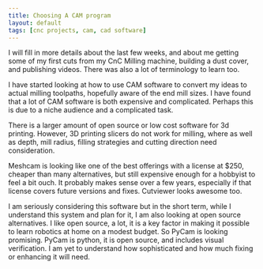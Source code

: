 ```yaml
---
title: Choosing A CAM program
layout: default
tags: [cnc projects, cam, cad software]
---
```

I will fill in more details about the last few weeks, and about me getting some of my first cuts from my CnC Milling machine, building a dust cover, and publishing videos.
There was also a lot of terminology to learn too.

I have started looking at how to use CAM software to convert my ideas to actual milling toolpaths, hopefully aware of the end mill sizes.
I have found that a lot of CAM software is both expensive and complicated.
Perhaps this is due to a niche audience and a complicated task.

There is a larger amount of open source or low cost software for 3d printing.
However, 3D printing slicers do not work for milling, where as well as depth, mill radius, filling strategies and cutting direction need consideration.

Meshcam is looking like one of the best offerings with a license at $250, cheaper than many alternatives, but still expensive enough for a hobbyist to feel a bit ouch.
It probably makes sense over a few years, especially if that license covers future versions and fixes.
Cutviewer looks awesome too.

I am seriously considering this software but in the short term, while I understand this system and plan for it, I am also looking at open source alternatives.
I like open source, a lot, it is a key factor in making it possible to learn robotics at home on a modest budget.
So PyCam is looking promising.
PyCam is python, it is open source, and includes visual verification.
I am yet to understand how sophisticated and how much fixing or enhancing it will need.
